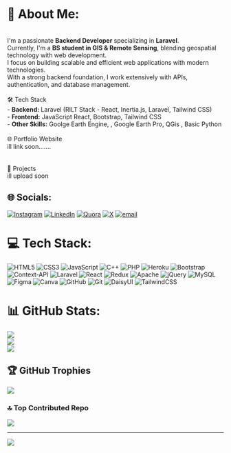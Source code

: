 # 💫 About Me:
 <br>I'm a passionate **Backend Developer** specializing in **Laravel**.  <br>Currently, I'm a **BS student in GIS & Remote Sensing**, blending geospatial technology with web development.<br>I focus on building scalable and efficient web applications with modern technologies.  <br>With a strong backend foundation, I work extensively with APIs, authentication, and database management. <br> <br>🛠️ Tech Stack  <br>- **Backend:** Laravel (RILT Stack - React, Inertia.js, Laravel, Tailwind CSS)  <br>- **Frontend:**  JavaScript React, Bootstrap, Tailwind CSS  <br>- **Other Skills:** Goolge Earth Engine, , Google Earth Pro, QGis , Basic Python <br><br> 🌐 Portfolio Website<br>       ill link soon....... <br><br><br>🚀  Projects <br>ill upload soon


## 🌐 Socials:
[![Instagram](https://img.shields.io/badge/Instagram-%23E4405F.svg?logo=Instagram&logoColor=white)](https://instagram.com/faisalhrbk) [![LinkedIn](https://img.shields.io/badge/LinkedIn-%230077B5.svg?logo=linkedin&logoColor=white)](https://linkedin.com/in/faisalhrbk) [![Quora](https://img.shields.io/badge/Quora-%23B92B27.svg?logo=Quora&logoColor=white)](https://quora.com/profile/faisalhrbk) [![X](https://img.shields.io/badge/X-black.svg?logo=X&logoColor=white)](https://x.com/faisalhrbk) [![email](https://img.shields.io/badge/Email-D14836?logo=gmail&logoColor=white)](mailto:faisalhrbk@outlook.com) 

# 💻 Tech Stack:
![HTML5](https://img.shields.io/badge/html5-%23E34F26.svg?style=for-the-badge&logo=html5&logoColor=white) ![CSS3](https://img.shields.io/badge/css3-%231572B6.svg?style=for-the-badge&logo=css3&logoColor=white) ![JavaScript](https://img.shields.io/badge/javascript-%23323330.svg?style=for-the-badge&logo=javascript&logoColor=%23F7DF1E) ![C++](https://img.shields.io/badge/c++-%2300599C.svg?style=for-the-badge&logo=c%2B%2B&logoColor=white) ![PHP](https://img.shields.io/badge/php-%23777BB4.svg?style=for-the-badge&logo=php&logoColor=white) ![Heroku](https://img.shields.io/badge/heroku-%23430098.svg?style=for-the-badge&logo=heroku&logoColor=white) ![Bootstrap](https://img.shields.io/badge/bootstrap-%238511FA.svg?style=for-the-badge&logo=bootstrap&logoColor=white) ![Context-API](https://img.shields.io/badge/Context--Api-000000?style=for-the-badge&logo=react) ![Laravel](https://img.shields.io/badge/laravel-%23FF2D20.svg?style=for-the-badge&logo=laravel&logoColor=white) ![React](https://img.shields.io/badge/react-%2320232a.svg?style=for-the-badge&logo=react&logoColor=%2361DAFB) ![Redux](https://img.shields.io/badge/redux-%23593d88.svg?style=for-the-badge&logo=redux&logoColor=white) ![Apache](https://img.shields.io/badge/apache-%23D42029.svg?style=for-the-badge&logo=apache&logoColor=white) ![jQuery](https://img.shields.io/badge/jquery-%230769AD.svg?style=for-the-badge&logo=jquery&logoColor=white) ![MySQL](https://img.shields.io/badge/mysql-4479A1.svg?style=for-the-badge&logo=mysql&logoColor=white) ![Figma](https://img.shields.io/badge/figma-%23F24E1E.svg?style=for-the-badge&logo=figma&logoColor=white) ![Canva](https://img.shields.io/badge/Canva-%2300C4CC.svg?style=for-the-badge&logo=Canva&logoColor=white) ![GitHub](https://img.shields.io/badge/github-%23121011.svg?style=for-the-badge&logo=github&logoColor=white) ![Git](https://img.shields.io/badge/git-%23F05033.svg?style=for-the-badge&logo=git&logoColor=white) ![DaisyUI](https://img.shields.io/badge/daisyui-5A0EF8?style=for-the-badge&logo=daisyui&logoColor=white) ![TailwindCSS](https://img.shields.io/badge/tailwindcss-%2338B2AC.svg?style=for-the-badge&logo=tailwind-css&logoColor=white)
# 📊 GitHub Stats:
![](https://github-readme-stats.vercel.app/api?username=faisalhrbk&theme=default&hide_border=true&include_all_commits=true&count_private=true)<br/>
![](https://nirzak-streak-stats.vercel.app/?user=faisalhrbk&theme=default&hide_border=true)<br/>
![](https://github-readme-stats.vercel.app/api/top-langs/?username=faisalhrbk&theme=default&hide_border=true&include_all_commits=true&count_private=true&layout=compact)

## 🏆 GitHub Trophies
![](https://github-profile-trophy.vercel.app/?username=faisalhrbk&theme=default&no-frame=true&no-bg=false&margin-w=4)

### 🔝 Top Contributed Repo
![](https://github-contributor-stats.vercel.app/api?username=faisalhrbk&limit=5&theme=default&combine_all_yearly_contributions=true)

---
[![](https://visitcount.itsvg.in/api?id=faisalhrbk&icon=9&color=13)](https://visitcount.itsvg.in)

<!-- Proudly created with GPRM ( https://gprm.itsvg.in ) -->
